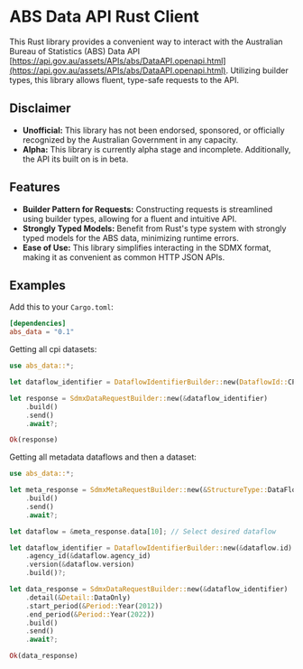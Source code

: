 # ABS Data API Rust Client

This Rust library provides a convenient way to interact with the Australian Bureau of Statistics (ABS) Data API [https://api.gov.au/assets/APIs/abs/DataAPI.openapi.html](https://api.gov.au/assets/APIs/abs/DataAPI.openapi.html). Utilizing builder types, this library allows fluent, type-safe requests to the API.

## Disclaimer

- **Unofficial:** This library has not been endorsed, sponsored, or officially recognized by the Australian Government in any capacity.
- **Alpha:** This library is currently alpha stage and incomplete. Additionally, the API its built on is in beta.

## Features

- **Builder Pattern for Requests:** Constructing requests is streamlined using builder types, allowing for a fluent and intuitive API.
- **Strongly Typed Models:** Benefit from Rust's type system with strongly typed models for the ABS data, minimizing runtime errors.
- **Ease of Use:** This library simplifies interacting in the SDMX format, making it as convenient as common HTTP JSON APIs.
  
## Examples

Add this to your `Cargo.toml`:

```toml
[dependencies]
abs_data = "0.1"
```

Getting all cpi datasets:

```rust
use abs_data::*;

let dataflow_identifier = DataflowIdentifierBuilder::new(DataflowId::CPI).build()?;

let response = SdmxDataRequestBuilder::new(&dataflow_identifier)
    .build()
    .send()
    .await?;

Ok(response)
```

Getting all metadata dataflows and then a dataset:

```rust
use abs_data::*;

let meta_response = SdmxMetaRequestBuilder::new(&StructureType::DataFlow)
    .build()
    .send()
    .await?;

let dataflow = &meta_response.data[10]; // Select desired dataflow

let dataflow_identifier = DataflowIdentifierBuilder::new(&dataflow.id)
    .agency_id(&dataflow.agency_id)
    .version(&dataflow.version)
    .build()?;

let data_response = SdmxDataRequestBuilder::new(&dataflow_identifier)
    .detail(&Detail::DataOnly)
    .start_period(&Period::Year(2012))
    .end_period(&Period::Year(2022))
    .build()
    .send()
    .await?;

Ok(data_response)
```
